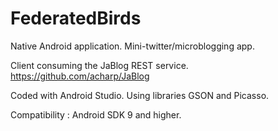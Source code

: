 # FederatedBirds
Native Android application. Mini-twitter/microblogging app.

Client consuming the JaBlog REST service. https://github.com/acharp/JaBlog

Coded with Android Studio. Using libraries GSON and Picasso.

Compatibility : Android SDK 9 and higher.
